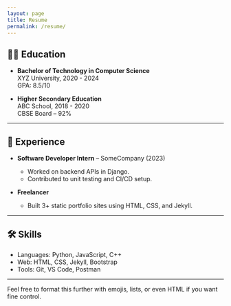 ```yaml
---
layout: page
title: Resume
permalink: /resume/
---
```


## 👨‍🎓 Education

- **Bachelor of Technology in Computer Science**  
  XYZ University, 2020 - 2024  
  GPA: 8.5/10

- **Higher Secondary Education**  
  ABC School, 2018 - 2020  
  CBSE Board – 92%

---

## 💼 Experience

- **Software Developer Intern** – SomeCompany (2023)

  - Worked on backend APIs in Django.
  - Contributed to unit testing and CI/CD setup.

- **Freelancer**
  - Built 3+ static portfolio sites using HTML, CSS, and Jekyll.

---

## 🛠️ Skills

- Languages: Python, JavaScript, C++
- Web: HTML, CSS, Jekyll, Bootstrap
- Tools: Git, VS Code, Postman

---

Feel free to format this further with emojis, lists, or even HTML if you want fine control.
